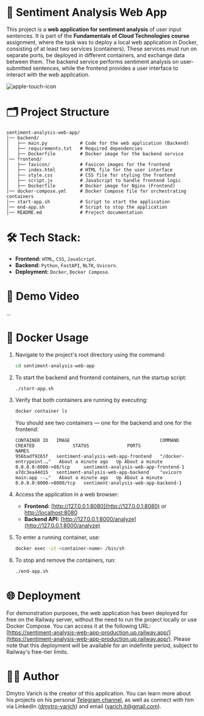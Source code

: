# 🙂 Sentiment Analysis Web App
This project is a **web application for sentiment analysis** of user input sentences. It is part of the **Fundamentals of Cloud Technologies course** assignment, where the task was to deploy a local web application in Docker, consisting of at least two services (containers). These services must run on separate ports, be deployed in different containers, and exchange data between them. The backend service performs sentiment analysis on user-submitted sentences, while the frontend provides a user interface to interact with the web application.

![apple-touch-icon](https://github.com/user-attachments/assets/877067eb-ca4d-496f-b68a-3c84698a8217) 

# 🗂️ Project Structure

```
sentiment-analysis-web-app/
│── backend/ 
│   ├── main.py            # Code for the web application (Backend)
│   ├── requirements.txt   # Required dependencies 
│   ├── Dockerfile         # Docker image for the backend service
│── frontend/ 
│   ├── favicon/           # Favicon images for the frontend
│   ├── index.html         # HTML file for the user interface
│   ├── style.css          # CSS file for styling the frontend
│   ├── script.js          # JavaScript to handle frontend logic
│   ├── Dockerfile         # Docker image for Nginx (Frontend)
│── docker-compose.yml     # Docker Compose file for orchestrating containers
│── start-app.sh           # Script to start the application
│── end-app.sh             # Script to stop the application
│── README.md              # Project documentation
```

# 🛠️ Tech Stack:
- **Frontend:** `HTML`, `CSS`, `JavaScript`.
- **Backend:** `Python`, `FastAPI`, `NLTK`, `Uvicorn`. 
- **Deployment:** `Docker`, `Docker Compose`.

# 🎥 Demo Video
...

# 🐳 Docker Usage 

1. Navigate to the project's root directory using the command:  
   ```sh
   cd sentiment-analysis-web-app
   ```

2. To start the backend and frontend containers, run the startup script:  
   ```sh
   ./start-app.sh
   ```

3. Verify that both containers are running by executing:  
   ```sh
   docker container ls
   ```
   You should see two containers — one for the backend and one for the frontend:  
   ```plaintext
   CONTAINER ID   IMAGE                                 COMMAND                  CREATED              STATUS              PORTS                    NAMES
   956badf9265f   sentiment-analysis-web-app-frontend   "/docker-entrypoint.…"   About a minute ago   Up About a minute   0.0.0.0:8080->80/tcp     sentiment-analysis-web-app-frontend-1
   a7dc3ea44d15   sentiment-analysis-web-app-backend    "uvicorn main:app --…"   About a minute ago   Up About a minute   0.0.0.0:8000->8000/tcp   sentiment-analysis-web-app-backend-1
   ```

4. Access the application in a web browser:  
   - **Frontend:** [http://127.0.0.1:8080](http://127.0.0.1:8080) or [http://localhost:8080](http://localhost:8080)  
   - **Backend API:** [http://127.0.0.1:8000/analyze](http://127.0.0.1:8000/analyze)  

5. To enter a running container, use:  
   ```sh
   docker exec -it <container-name> /bin/sh
   ```

6. To stop and remove the containers, run:  
   ```sh
   ./end-app.sh
   ```
# 🌐 Deployment
For demonstration purposes, the web application has been deployed for free on the Railway server, without the need to run the project locally or use Docker Compose. You can access it at the following URL: [https://sentiment-analysis-web-app-production.up.railway.app/](https://sentiment-analysis-web-app-production.up.railway.app/). Please note that this deployment will be available for an indefinite period, subject to Railway's free-tier limits.

# 🧑🏻 Author
Dmytro Varich is the creator of this application. You can learn more about his projects on his personal [Telegram channel](https://t.me/varich_channel), as well as connect with him via LinkedIn ([dmytro-varich](https://www.linkedin.com/in/dmytro-varich/)) and email (varich.it@gmail.com).
